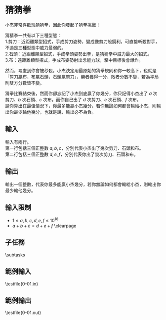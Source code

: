 # 猜猜拳

小杰非常喜歡玩猜猜拳，因此你發起了猜拳挑戰！

猜猜拳一共有以下三種型態：\
1.剪刀：近距離類型招式，手成剪刀姿勢，變成像剪刀般銳利，可直接斬殺對手，不過是三種型態中威力最弱的。\
2.石頭：近距離類型招式，手成拳頭姿勢出拳，是猜猜拳中威力最大的招式。\
3.布：遠距離類型招式，手成布姿勢射出念能力球，擊中目標後會爆炸。

然而，考慮到你會被秒殺，小杰決定用最原始的猜拳規則和你一較高下，也就是「剪刀贏布，布贏石頭，石頭贏剪刀」，勝者獲得一分，敗者分數不變，若為平局則雙方分數皆不變。

猜拳比賽結束後，然而你卻忘記了小杰到底贏了你幾分，你只記得小杰出了 $a$ 次剪刀、$b$ 次石頭、$c$ 次布，而你自己出了 $d$ 次剪刀、$e$ 次石頭、$f$ 次布。\
請你算出在最佳情況下，你最多能贏小杰幾分，若你無論如何都會輸給小杰，則輸出你最少輸他幾分，也就是說，輸出必不為負。

## 輸入
輸入有兩行。\
第一行包括三個正整數 $a,b,c$，分別代表小杰出了幾次剪刀、石頭和布。\
第二行包括三個正整數 $d,e,f$，分別代表你出了幾次剪刀、石頭和布。

## 輸出
輸出一個整數，代表你最多能贏小杰幾分，若你無論如何都會輸給小杰，則輸出你最少輸他幾分。

## 輸入限制
 - $1\le a,  b,  c,  d,  e,  f\le 10^{18}$
 - $a+b+c=d+e+f$
\clearpage

## 子任務
\subtasks

## 範例輸入
\testfile{0-01.in}

## 範例輸出
\testfile{0-01.out}
